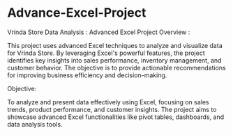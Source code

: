 # Advance-Excel-Project
Vrinda Store Data Analysis : Advanced Excel Project
Overview :


This project uses advanced Excel techniques to analyze and visualize data for Vrinda Store. By leveraging Excel's powerful features, the project identifies key insights into sales performance, inventory management, and customer behavior. The objective is to provide actionable recommendations for improving business efficiency and decision-making.

Objective:


To analyze and present data effectively using Excel, focusing on sales trends, product performance, and customer insights. The project aims to showcase advanced Excel functionalities like pivot tables, dashboards, and data analysis tools.
